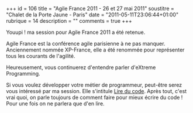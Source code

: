 +++
id = 106
title = "Agile France 2011 - 26 et 27 mai 2011"
soustitre = "Chalet de la Porte Jaune - Paris"
date = "2011-05-11T23:06:44+01:00"
rubrique = 14
description = ""
comments = true
+++

<div class="chapo"></div>
Youupi ! ma session pour Agile France 2011 a été retenue.

Agile France est la conférence agile parisienne à ne pas manquer. Anciennement nommée XP-France, elle a été renommée pour représenter tous les courants de l'agilité.

Heureusement, vous continuerez d'entendre parler d'eXtreme Programming.

Si vous voulez développer votre métier de programmeur, peut-être serez vous intéressé par ma session. Elle s'intitule [Lire du code](http://conf.agile-france.org/sessions/4d8fa5704ff6f752660009f7). Après tout, c'est vrai quoi, on parle toujours de comment faire pour mieux écrire du code ! Pour une fois on ne parlera que d'en lire.